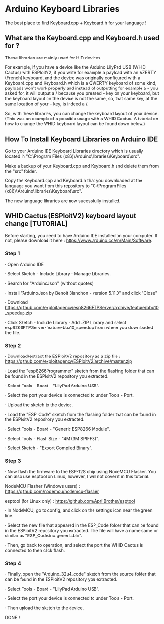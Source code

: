 # Arduino Keyboard Libraries
The best place to find Keyboard.cpp + Keyboard.h for your language !

## What are the Keyboard.cpp and Keyboard.h used for ?
These libraries are mainly used for HID devices. 

For example, if you have a device like the Arduino LilyPad USB (WHID Cactus) with ESPloitV2, if you write for example a payload with an AZERTY (French) keyboard, and the device was originally configured with a Keyboard.cpp and Keyboard.h which is a QWERTY keyboard of some kind, payloads won't work properly and instead of outputting for example a - you asked for, it will output a / because you pressed - key on your keyboard, but the keyboard layout on the device is not the same, so, that same key, at the same location of your - key, is indeed a /. 

So, with these libraries, you can change the keyboard layout of your device. (This was an example of a possible usage with a WHID Cactus. A tutorial on how to change the WHID keyboard layout can be found down below.)

## How To Install Keyboard Libraries on Arduino IDE
Go to your Arduino IDE Keyboard Libraries directory which is usually located in "C:\Program Files (x86)\Arduino\libraries\Keyboard\src".

Make a backup of your Keyboard.cpp and Keyboard.h and delete them from the "src" folder.

Copy the Keyboard.cpp and Keyboard.h that you downloaded at the language you want from this repository to "C:\Program Files (x86)\Arduino\libraries\Keyboard\src".

The new language libraries are now sucessfully installed.

## WHID Cactus (ESPloitV2) keyboard layout change [TUTORIAL]
Before starting, you need to have Arduino IDE installed on your computer. If not, please download it here : https://www.arduino.cc/en/Main/Software.

### Step 1

· Open Arduino IDE

· Select Sketch - Include Library - Manage Libraries. 

· Search for "ArduinoJson" (without quotes).

· Install "ArduinoJson by Benoit Blanchon - version 5.11.0" and click "Close"   

· Download https://github.com/exploitagency/esp8266FTPServer/archive/feature/bbx10_speedup.zip

· Click Sketch - Include Library - Add .ZIP Library and select esp8266FTPServer-feature-bbx10_speedup from where you downloaded the file.

### Step 2

· Download/extract the ESPloitV2 repository as a zip file : https://github.com/exploitagency/ESPloitV2/archive/master.zip

· Load the "esp8266Programmer" sketch from the flashing folder that can be found in the ESPloitV2 repository you extracted.

· Select Tools - Board - "LilyPad Arduino USB".

· Select the port your device is connected to under Tools - Port.

· Upload the sketch to the device.

· Load the "ESP_Code" sketch from the flashing folder that can be found in the ESPloitV2 repository you extracted.

· Select Tools - Board - "Generic ESP8266 Module".

· Select Tools - Flash Size - "4M (3M SPIFFS)".

· Select Sketch - "Export Compiled Binary".

### Step 3

· Now flash the firmware to the ESP-12S chip using NodeMCU Flasher. You can also use esptool on Linux, however, I will not cover it in this tutorial.

 

NodeMCU Flasher (Windows users) : https://github.com/nodemcu/nodemcu-flasher

esptool (for Linux only) : https://github.com/AprilBrother/esptool

 

· In NodeMCU, go to config, and click on the settings icon near the green line.

· Select the new file that appeared in the ESP_Code folder that can be found in the ESPloitV2 repository you extracted. The file will have a name same or similar as "ESP_Code.ino.generic.bin".

· Then, go back to operation, and select the port the WHID Cactus is connected to then click flash.

### Step 4

· Finally, open the "Arduino_32u4_code" sketch from the source folder that can be found in the ESPloitV2 repository you extracted.

· Select Tools - Board - "LilyPad Arduino USB".

· Select the port your device is connected to under Tools - Port.

· Then upload the sketch to the device.

DONE !
